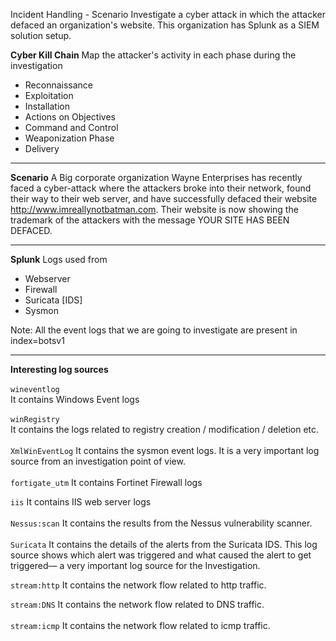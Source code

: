 Incident Handling - Scenario
Investigate a cyber attack in which the attacker defaced an organization's website. This organization has Splunk as a SIEM solution setup.

**Cyber Kill Chain**
Map the attacker's activity in each phase during the investigation
</BR>
- Reconnaissance
- Exploitation
- Installation
- Actions on Objectives
- Command and Control
- Weaponization Phase
- Delivery
* * *
**Scenario**
A Big corporate organization Wayne Enterprises has recently faced a cyber-attack where the attackers broke into their network, found their way to their web server, and have successfully defaced their website http://www.imreallynotbatman.com. 
Their website is now showing the trademark of the attackers with the message YOUR SITE HAS BEEN DEFACED.
* * *
**Splunk**
Logs used from 
- Webserver
- Firewall
- Suricata [IDS]
- Sysmon

Note: All the event logs that we are going to investigate are present in index=botsv1
* * *
**Interesting log sources**        </br>    
`wineventlog`    
It contains Windows Event logs   </br>                                                                                                                                                                                    
`winRegistry`           
It contains the logs related to registry creation / modification / deletion etc.                                                 </br>                                             
`XmlWinEventLog`
It contains the sysmon event logs. It is a very important log source from an investigation point of view.                    </br>                                                         
`fortigate_utm`
It contains Fortinet Firewall logs                                       </br>   

`iis`
It contains IIS web server logs                                             </br>                                                                                                                                          
`Nessus:scan`
It contains the results from the Nessus vulnerability scanner.                                                                              </br>                                                
`Suricata`
It contains the details of the alerts from the Suricata IDS.   This log source shows which alert was triggered and what caused the alert to get triggered— a very important log source for the Investigation. </br>    
                                    
`stream:http`
It contains the network flow related to http traffic.   </br> 

`stream:DNS`
It contains the network flow related to DNS traffic.                                                                                               </br>                                                 
`stream:icmp`
It contains the network flow related to icmp traffic.                                                                                     
